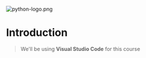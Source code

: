 ![python-logo.png](python-logo.png)
# Introduction
> We'll be using **Visual Studio Code** for this course
